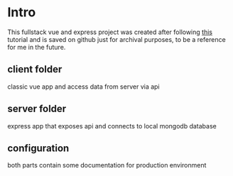 # Intro

This fullstack vue and express project was created after following [this](https://www.youtube.com/watch?v=W-b9KGwVECs) tutorial and is saved on github just for archival purposes, to be a reference for me in the future.

## client folder

classic vue app and access data from server via api

## server folder

express app that exposes api and connects to local mongodb database

## configuration

both parts contain some documentation for production environment
